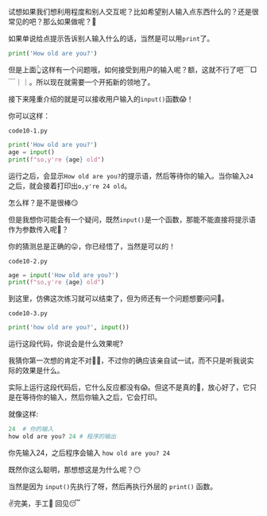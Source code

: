 试想如果我们想利用程度和别人交互呢？比如希望别人输入点东西什么的？还是很常见的吧？那么如果做呢？🤔

如果单说给点提示告诉别人输入什么的话，当然是可以用`print`了。

```python
print('How old are you?')
```

但是上面👆这样有一个问题哦，如何接受到用户的输入呢？额，这就不行了吧￣□￣｜｜。所以现在就需要一个开拓新的领地了。

接下来隆重介绍的就是可以接收用户输入的`input()`函数😱！

你可以这样：

`code10-1.py`
```python
print('How old are you?')
age = input()
print(f"so,y're {age} old")
```
运行之后，会显示`How old are you?`的提示语，然后等待你的输入。当你输入`24`之后，就会接着打印出`o,y're 24 old`。

怎么样？是不是很棒😏

但是我想你可能会有一个疑问，既然`input()`是一个函数，那能不能直接将提示语作为参数传入呢🤔？

你的猜测总是正确的😛，你已经悟了，当然是可以的！

`code10-2.py`

```python
age = input('How old are you?')
print(f"so,y're {age} old")
```

到这里，仿佛这次练习就可以结束了，但为师还有一个问题想要问问🐶。

`code10-3.py`

```python
print('how old are you?', input())
```

运行这段代码，你说会是什么效果呢?

我猜你第一次想的肯定不对🙅‍♂️，不过你的确应该亲自试一试，而不只是听我说实际的效果是什么。

实际上运行这段代码后，它什么反应都没有😱。但这不是真的🤥，放心好了，它只是在等待你的输入，然后你输入之后，它会打印。

就像这样:

```python
24  # 你的输入
how old are you? 24 # 程序的输出
```

你先输入24，之后程序会输入 `how old are you? 24`

既然你这么聪明，那想想这是为什么呢？😶

当然是因为 `input()`先执行了呀，然后再执行外层的 `print()` 函数。

✌️完美，手工🤚 回见😴
